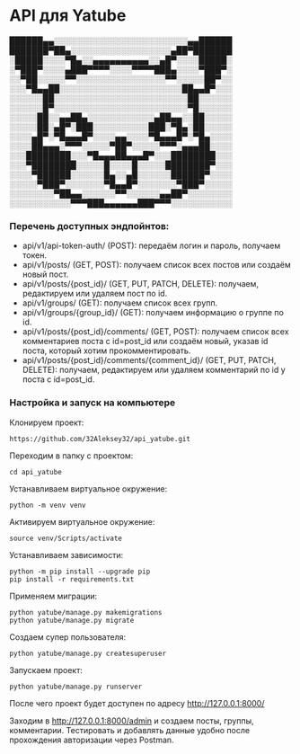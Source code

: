 # API для Yatube


██████▄▄░░░░░░░░░░░░░░░░░░░░░░░░▄▄██████
███████▀██▄░░░░░░░░░░░░░░░░░░▄██▀███████
░█████░░░░▀█▄░░▄▄▄▄▄▄▄▄▄▄░░▄█▀░░░░█████░
░▀███▀░░░░▄███▀▀▀▀░░░░▀▀▀▀███▄░░░░▀███▀░
░░▀██░░░░░▀▀░░░░░░░░░░░░░░░░▀▀░░░░░██▀░░
░░░▀█▄▄██░░░░░░░░░░░░░░░░░░░░░░██▄▄█▀░░░
░░░░░░██░░░░░░░░░░░░░░░░░░░░░░░░██░░░░░░
░░░░░░█▀░░░░░░░░░░░░░░░░░░░░░░░░▀█░░░░░░
░░░░░██░░▄▄██▄░░░░░░░░░░░░▄██▄▄░░██░░░░░
░░░░░██░▄█▀░███░░░░░░░░░░███░▀█▄░██░░░░░
░░░░▄█▀░▀█▄▄▄█▀░░░░▄▄░░░░▀█▄▄▄█▀░▀█▄░░░░
░░░░██▄▄▄░▀▀▀░░░░░▀██▀░░░░░▀▀▀░▄▄▄██░░░░
░░░████████░░░▀█▄▄▄██▄▄▄█▀░░░████████░░░
░░░▀████████░░░░░█░░░░█░░░░░████████▀░░░
░░░░▀██████░░░░░░█▄░░▄█░░░░░░██████▀░░░░
░░░░░▀███▀░░░░░░░▀█▄▄█▀░░░░░░░▀███▀░░░░░
░░░░░░░░▀██▄▄░░░░░░▀▀░░░░░░▄▄██▀░░░░░░░░
░░░░░░░░░░░▀▀▀███▄▄▄▄▄▄███▀▀▀░░░░░░░░░░░



### Перечень доступных эндпойнтов:
- api/v1/api-token-auth/ (POST): передаём логин и пароль, получаем токен.
- api/v1/posts/ (GET, POST): получаем список всех постов или создаём новый пост.
- api/v1/posts/{post_id}/ (GET, PUT, PATCH, DELETE): получаем, редактируем или удаляем пост по id.
- api/v1/groups/ (GET): получаем список всех групп.
- api/v1/groups/{group_id}/ (GET): получаем информацию о группе по id.
- api/v1/posts/{post_id}/comments/ (GET, POST): получаем список всех комментариев поста с id=post_id или создаём новый, указав id поста, который хотим прокомментировать.
- api/v1/posts/{post_id}/comments/{comment_id}/ (GET, PUT, PATCH, DELETE): получаем, редактируем или удаляем комментарий по id у поста с id=post_id.

### Настройка и запуск на компьютере
Клонируем проект:
```
https://github.com/32Aleksey32/api_yatube.git
```
Переходим в папку с проектом:
```
cd api_yatube
```
Устанавливаем виртуальное окружение:
```
python -m venv venv
```
Активируем виртуальное окружение:
```
source venv/Scripts/activate
```
Устанавливаем зависимости:
```
python -m pip install --upgrade pip
pip install -r requirements.txt
```
Применяем миграции:
```
python yatube/manage.py makemigrations
python yatube/manage.py migrate
```
Создаем супер пользователя:
```
python yatube/manage.py createsuperuser
```
Запускаем проект:
```
python yatube/manage.py runserver
```

После чего проект будет доступен по адресу http://127.0.0.1:8000/

Заходим в http://127.0.0.1:8000/admin и создаем посты, группы, комментарии. Тестировать и добавлять данные удобно после прохождения авторизации через Postman.
